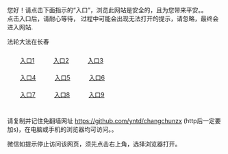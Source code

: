 您好！请点击下面指示的“入口”，浏览此网站是安全的，且为您带来平安。。 <br/>
点击入口后，请耐心等待， 过程中可能会出现无法打开的提示，请忽略，最终会进入网站. </br>

法轮大法在长春<br/>
<div style="padding:10px"><a style="margin:20px" target="_blank" href="https://d30e82usru6q77.cloudfront.net/2Qpsp?kqhdkl" id="ccLink1" rel="nofollow">入口1</a> <a target="_blank" style="margin:20px" href="https://d3twb1i3on2yi8.cloudfront.net/2Qpsp?bbxbixi" id="ccLink2" rel="nofollow">入口2</a> <a style="margin:20px" target="_blank" href="https://d1qcmhfoms2x2j.cloudfront.net/2Qpsp?uebaannr" id="ccLink3" rel="nofollow">入口3</a></div>

<div style="padding:10px" ><a style="margin:20px" target="_blank" href="https://d30e82usru6q77.cloudfront.net/2Qpsp?kqhdkl" id="ccLink4" rel="nofollow">入口4</a> <a style="margin:20px" href="https://d3twb1i3on2yi8.cloudfront.net/2Qpsp?bbxbixi" target="_blank" id="ccLink5" rel="nofollow">入口5</a> <a style="margin:20px" href="https://d1qcmhfoms2x2j.cloudfront.net/2Qpsp?uebaannr" target="_blank" id="ccLink6" rel="nofollow">入口6</a></div>

<div style="padding:10px"><a style="margin:20px" target="_blank" href="https://d30e82usru6q77.cloudfront.net/2Qpsp?kqhdkl" id="ccLink7" rel="nofollow">入口7</a> <a style="margin:20px" href="https://d3twb1i3on2yi8.cloudfront.net/2Qpsp?bbxbixi" target="_blank" id="ccLink8" rel="nofollow">入口8</a> <a style="margin:20px" target="_blank" href="https://d1qcmhfoms2x2j.cloudfront.net/2Qpsp?uebaannr" id="ccLink9" rel="nofollow">入口9</a></div>

<br/>



请复制并记住免翻墙网址 https://github.com/yntd/changchunzx (http后一定要加s)，在电脑或手机的浏览器均可访问。。<br/>

微信如提示停止访问该网页，须先点击右上角，选择浏览器打开。
